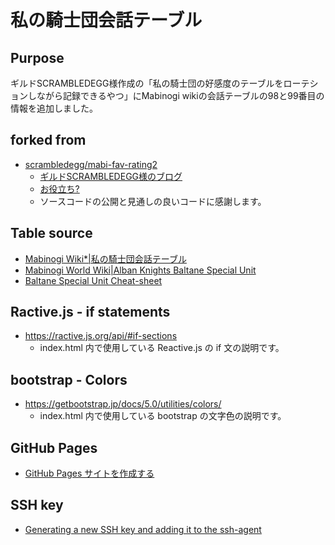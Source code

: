 # 私の騎士団会話テーブル

## Purpose

ギルドSCRAMBLEDEGG様作成の「私の騎士団の好感度のテーブルをローテションしながら記録できるやつ」にMabinogi wikiの会話テーブルの98と99番目の情報を追加しました。


## forked from 

* [scrambledegg/mabi-fav-rating2](https://github.com/scrambledegg/mabi-fav-rating2)
    * [ギルドSCRAMBLEDEGG様のブログ](https://scrambledegg.github.io/)
    * [お役立ち?](https://scrambledegg.github.io/tool/)
    * ソースコードの公開と見通しの良いコードに感謝します。


## Table source

* [Mabinogi Wiki*|私の騎士団会話テーブル](https://wikiwiki.jp/mabinogi/%E7%A7%81%E3%81%AE%E9%A8%8E%E5%A3%AB%E5%9B%A3%E4%BC%9A%E8%A9%B1%E3%83%86%E3%83%BC%E3%83%96%E3%83%AB#vd92c004)
* [Mabinogi World Wiki|Alban Knights Baltane Special Unit](https://wiki.mabinogiworld.com/view/Alban_Knights_Baltane_Special_Unit#Conversations)
* [Baltane Special Unit Cheat-sheet](https://docs.google.com/spreadsheets/d/1_GWTmoYt6uSTQ0vsZ5MP09I7Wol7MuEtcSbYj0iDyLM/pubhtml?nxid=10#)


## Ractive.js - if statements

* https://ractive.js.org/api/#if-sections
    * index.html 内で使用している Reactive.js の if 文の説明です。


## bootstrap - Colors

* https://getbootstrap.jp/docs/5.0/utilities/colors/
    * index.html 内で使用している bootstrap の文字色の説明です。

## GitHub Pages

* [GitHub Pages サイトを作成する](https://docs.github.com/ja/pages/getting-started-with-github-pages/creating-a-github-pages-site)


## SSH key 

* [Generating a new SSH key and adding it to the ssh-agent](https://docs.github.com/en/authentication/connecting-to-github-with-ssh/generating-a-new-ssh-key-and-adding-it-to-the-ssh-agent)
